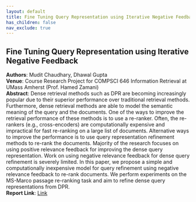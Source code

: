 ```yaml
---
layout: default
title: Fine Tuning Query Representation using Iterative Negative Feedback
has_children: false
nav_exclude: true
---
```


## Fine Tuning Query Representation using Iterative Negative Feedback
__Authors__: Mudit Chaudhary, Dhawal Gupta  
__Venue__: Course Research Project for COMPSCI 646 Information Retrieval at UMass Amherst (Prof. Hamed Zamani)  
__Abstract__: Dense retrieval methods such as DPR are becoming increasingly popular due to their superior performance over traditional retrieval  methods. Furthermore, dense retrieval methods are able to model the semantic meaning of the query and the documents. One of the ways to improve the retrieval performance of these methods is to use a re-ranker. Often, the re-rankers (e.g., cross-encoders)
are computationally expensive and impractical for fast re-ranking
on a large list of documents. Alternative ways to improve the performance is to use query representation refinement methods to re-rank the documents. Majority of the research focuses on using
positive relevance feedback for improving the dense query representation. Work on using negative relevance feedback for dense
query refinement is severely limited. In this paper, we propose a
simple and computationally inexpensive model for query refinement using negative relevance feedback to re-rank documents. We perform experiments on the MS-Marco passage re-ranking task and aim to refine dense query representations from DPR.  
__Report Link__: [Link](/assets/documents/646_NegativeFeedback.pdf)
